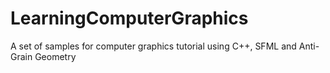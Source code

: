 # LearningComputerGraphics
A set of samples for computer graphics tutorial using C++, SFML and Anti-Grain Geometry
